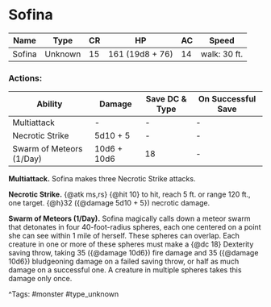 # Sofina

| Name | Type | CR | HP | AC | Speed |
|------|------|----|----|----|-------|
| Sofina | Unknown | 15 | 161 (19d8 + 76) | 14 | walk: 30 ft. |

### Actions:

| Ability | Damage | Save DC & Type | On Successful Save |
|---------|--------|----------------|--------------------|
| Multiattack | - | - | - |
| Necrotic Strike | 5d10 + 5 | - | - |
| Swarm of Meteors (1/Day) | 10d6 + 10d6 | 18 | - |


**Multiattack.** Sofina makes three Necrotic Strike attacks.

**Necrotic Strike.** {@atk ms,rs} {@hit 10} to hit, reach 5 ft. or range 120 ft., one target. {@h}32 ({@damage 5d10 + 5}) necrotic damage.

**Swarm of Meteors (1/Day).** Sofina magically calls down a meteor swarm that detonates in four 40-foot-radius spheres, each one centered on a point she can see within 1 mile of herself. These spheres can overlap. Each creature in one or more of these spheres must make a {@dc 18} Dexterity saving throw, taking 35 ({@damage 10d6}) fire damage and 35 ({@damage 10d6}) bludgeoning damage on a failed saving throw, or half as much damage on a successful one. A creature in multiple spheres takes this damage only once.

^Tags: #monster #type_unknown